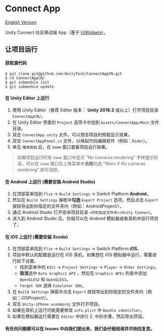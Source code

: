 # Connect App
[English Version](https://github.com/UnityTech/ConnectAppCN/blob/master/README_EN.md)

Unity Connect 社区移动端 App（基于 [UIWidgets](https://github.com/UnityTech/UIWidgets)）。

## 让项目运行
#### 获取源代码
  ```shell
  $ git clone git@github.com:UnityTech/ConnectAppCN.git
  $ cd ConnectAppCN/
  $ git submodule init
  $ git submodule update
  ```

#### 在 Unity Editor 上运行
  1. 使用 Unity Editor（推荐 Editor 版本： **Unity 2018.3** 或以上）打开项目目录 `ConnectAppCN/`。
  2. 在 Unity Editor 界面的 `Project` 选项卡中找到 `Assets/ConnectApp/Main` 文件目录。
  3. 双击 `ConnectApp.unity` 文件，可以预览项目的预载显示效果。
  4. 双击 `ConnectAppPanel.cs` 文件，以唤起代码编辑软件（例如：`Rider`）。
  5. 单击 `播放按钮` 后，在 `Game` 窗口查看项目运行效果。
  
  > 如果项目运行时有 `Game` 窗口中显示 "No cameras rendering" 字样提示的话，可以在 `Game` 窗口左上角菜单中**去除**勾选 "Warn if No cameras rendering" 即可消除。

#### 在 Android 上运行 (需要安装 Android Studio)
  1. 在顶部菜单找到 `Flie` -> `Build Settings` -> Switch Platform **Android**。
  2. 然后在 `Build Settings` 弹框中**勾选** `Export Project` 选项。然后点击 `Export` 按钮导出到你指定的文件夹内（例如：AndroidProject/）。
  3. 通过 Android Studio 打开安卓项目目录 `<你的指定文件夹>/Unity Connect`。
  4. 进入到 Android Studio 后，你就可以在 Android 模拟器或者真机中运行项目了。

#### 在 iOS 上运行 (需要安装 Xcode)
  1. 在顶部菜单找到 `Flie` -> `Build Settings` -> Switch Platform **iOS**。
  2. 项目中默认的配置是运行在 iOS 真机。如果想在 iOS 模拟器中运行，需要进行如下设置。
      - 找到菜单中的 `Edit` -> `Project Settings` -> `Player` -> `Other Settings`。
      - **取消**选中 `Auto Graphics API` ，然后在 `Graphics APIs` 列表中添加 `OpenGLES2` 和 `OpenGLES3`。
      - `Target SDK` 选择 `Simulator SDK`。
  3. 在 `Build Settings` 弹窗中点击 `Export` 按钮导出到你指定的文件夹内（例如：iOSProject/）。
  4. 双击 `Unity-iPhone.xcodeproj` 文件打开项目。
  5. 如果在真机上运行可能需要修改 `info.plist` 中 `Bundle identifier`。
  6. 如果在模拟器运行需要在 `Editor` 中进行 2. 中的步骤，然后导出项目。

#### 有任何问题都可以在 Issues 中向我们提出来，我们会仔细阅读并尽快回复您。
